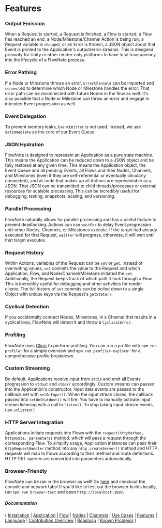# Features

### Output Emission

When a Request is started, a Request is finished, a Flow is started, a Flow has reached an end, a Node/Milestone/Channel Action is being run, a Request variable is `change`d, or an Error is thrown, a JSON object about that Event is printed to the Application's output/error streams. This is designed primarily for Unity or other render-only platforms to have total transparency into the lifecycle of a FlowNote process.

### Error Pathing

If a Node or Milestone throws an error, `ErrorChannel`s can be imported and `connect`ed to determine which Node or Milestone handles the error. That error path can be reconnected with future Nodes in the flow as well. It's also possible that a Node or Milestone can throw an error and engage in intended Event progression as well.

### Event Delegation

To prevent memory leaks, `EventEmitter` is not used. Instead, we use `SetImmediate` as the core of our Event Queue.

### JSON Hydration

FlowNote is designed to represent an Application as a pure state machine.  This means the Application can be reduced down to a JSON object and be fully restored at any given time. This means the Application object, the Event Queue and all pending Events, all Flows and their Nodes, Channels, and Milestones (even if they are self-referential or eventually circularly connected), and all code that makes up all Actions are representable as a JSON. That JSON can be transmitted to child threads/processes or external resources for scalable processing. This can be incredibly useful for debugging, testing, snapshots, scaling, and versioning.

### Parallel Processing

FlowNote naturally allows for parallel processing and has a useful feature to prevent deadlocking. Actions can use `waitFor` to delay Event progression until other Nodes, Channels, or Milestones execute. If the target had already executed for that Request, `waitFor` will progress, otherwise, it will wait until that target executes.

### Request History

Within Actions, variables of the Request can be `set` or `get`. Instead of overwriting values, `set` commits the value to the Request and which Application, Flow, and Node/Channel/Milestone initiated the `set`. Additionally, the Request keeps track of which path it took through a Flow. This is incredibly useful for debugging and other activities for render clients.  The full history of `set` commits can be boiled down to a single Object with unique keys via the Request's `getState()`.

### Cyclical Detection

If you accidentally connect Nodes, Milestones, in a Channel that results in a cyclical loop, FlowNote will detect it and throw a `CyclicalError`.

### Profiling

FlowNote uses [Clinic](https://clinicjs.org/) to perform profiling. You can run a profile with `npm run profiler` for a simple overview and `npm run profiler-explorer` for a comprehensive profile breakdown.

### Custom Streaming

By default, Applications receive input from  `stdin` and emit all Events progression to `stdout` and `stderr` accordingly.  Custom streams can passed into the Application's constructor. Input data events are passed to the callback set with `setOnInput()`. When the input strean closes, the callback passed into `setOnShutdown()` will fire. You have to manually activate input stream listening with a call to `listen()`. To stop taking input stream events, use `unlisten()`

### HTTP Server Integration

Applications initiate requests into Flows with the `request(httpMethod, httpRoute, parameters)` method. which will pass a request through the corresponding Flow. To simplify usage, Application instances can pass their `httpRequestHandler` method into any `http.createServer()` method and HTTP requests will map to Flows according to their method and route definitions.  HTTP GET queries are converted into parameters automatically.

### Browser-Friendly

FlowNote can be ran in the browser as well! Go [here](https://htmlpreview.github.io/?https://github.com/Emblem21-OpenSource/flownote/blob/master/dist/index.html) and checkout the console and network tabs! If you'd like to test out the browser builds locally, run `npm run browser-test` and open `http://localhost:1000`.

##### Documentation

( 
[Installation](01-installation.md) | 
[Application](02-application.md) | 
[Flow](03-flow.md) | 
[Nodes](04-nodes.md) | 
[Channels](05-channels.md) | 
[Use Cases](06-use-cases.md) | 
[Features](07-features.md) | 
[Language](08-language.md) | 
[Contribution Overview](09-contribution.md) | 
[Roadmap](10-roadmap.md) | 
[Known Problems](11-known-problems.md)
)
